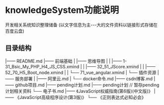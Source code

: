 # knowledgeSystem功能说明

开发相关系统知识整理储备
(以文字信息为主---大的文件资料以链接形式存储在百度云盘)

## 目录结构

|—— README.md
|—— 前端基础
|   |—— 思维导图
|   |   |—— 1-31_Bsic_My_PHP_H4_JS_CSS.xmind
|   |   |—— 32_51_JScore.xmind
|   |   |—— 52_70_H5_Boot_node.xmind
|   |   └── 71_vue_angular.xmind
|   └── 插件资源
|—— 服务部署
|   |—— 阿里云.md
|   └── docker命令.md
|—— csdn博客.md
|—— github项目.md
|—— pending计划.md
|—— pending计划 // 暂存pending计划相关资料
└── 电子书.md
    |—— 《JavaScript权威指南(第6版)(中文版)》
    |—— 《JavaScript高级程序设计(第3版)》
    └── 《正则表达式必知必会》
